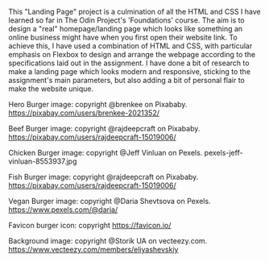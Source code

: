 This "Landing Page" project is a culmination of all the HTML and CSS I have learned so far in The Odin Project's 'Foundations' course.
The aim is to design a "real" homepage/landing page which looks like something an online business might have when you first open their website link. To achieve this, I have used a combination of HTML and CSS, with particular emphasis on Flexbox to design and arrange the webpage according to the specifications laid out in the assignment.
I have done a bit of research to make a landing page which looks modern and responsive, sticking to the assignment's main parameters, but also adding a bit of personal flair to make the website unique.

Hero Burger image: copyright @brenkee on Pixababy. https://pixabay.com/users/brenkee-2021352/

Beef Burger image: copyright @rajdeepcraft on Pixababy. https://pixabay.com/users/rajdeepcraft-15019006/

Chicken Burger image: copyright @Jeff Vinluan on Pexels. pexels-jeff-vinluan-8553937.jpg

Fish Burger image: copyright @rajdeepcraft on Pixababy. https://pixabay.com/users/rajdeepcraft-15019006/

Vegan Burger image: copyright @Daria Shevtsova on Pexels. https://www.pexels.com/@daria/

Favicon burger icon: copyright https://favicon.io/

Background image: copyright @Storik UA on vecteezy.com. https://www.vecteezy.com/members/eliyashevskiy